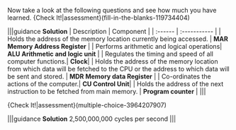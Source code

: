 Now take a look at the following questions and see how much you have learned.
{Check It!|assessment}(fill-in-the-blanks-119734404)

|||guidance
**Solution**
| Description | Component |
| :------ | :----------- |
| Holds the address of the memory location currently being accessed. | **MAR Memory Address Register** |
| Performs arithmetic and logical operations| **ALU Arithmetic and logic unit** |
| Regulates the timing and speed of all computer functions.| **Clock**|
| Holds the address of the memory location from which data will  be fetched to the CPU or the address to which data will be sent and stored.  | **MDR Memory data Register** |
| Co-ordinates the actions of the computer.| **CU Control Unit**|
| Holds the address of the next instruction to be fetched from main memory. | **Program counter** |
|||

{Check It!|assessment}(multiple-choice-3964207907)

|||guidance
**Solution**
2,500,000,000 cycles per second
|||